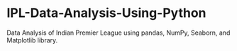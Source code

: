 # IPL-Data-Analysis-Using-Python
Data Analysis of Indian Premier League using pandas, NumPy, Seaborn, and Matplotlib library.
